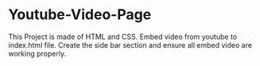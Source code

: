# Youtube-Video-Page

This Project is made of HTML and CSS.
Embed video from youtube to index.html file.
Create the side bar section and ensure all embed video  are working properly.
